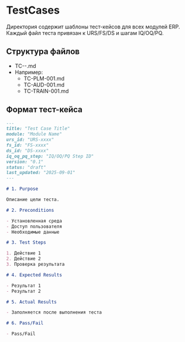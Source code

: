 # TestCases

Директория содержит шаблоны тест-кейсов для всех модулей ERP. Каждый файл теста привязан к URS/FS/DS и шагам IQ/OQ/PQ.

## Структура файлов

- TC-<Module>-<Number>.md
- Например:
  - TC-PLM-001.md
  - TC-AUD-001.md
  - TC-TRAIN-001.md

## Формат тест-кейса

```markdown
---
title: "Test Case Title"
module: "Module Name"
urs_id: "URS-xxxx"
fs_id: "FS-xxxx"
ds_id: "DS-xxxx"
iq_oq_pq_step: "IQ/OQ/PQ Step ID"
version: "0.1"
status: "draft"
last_updated: "2025-09-01"
---

# 1. Purpose

Описание цели теста.

# 2. Preconditions

- Установленная среда
- Доступ пользователя
- Необходимые данные

# 3. Test Steps

1. Действие 1
2. Действие 2
3. Проверка результата

# 4. Expected Results

- Результат 1
- Результат 2

# 5. Actual Results

- Заполняется после выполнения теста

# 6. Pass/Fail

- Pass/Fail
```
